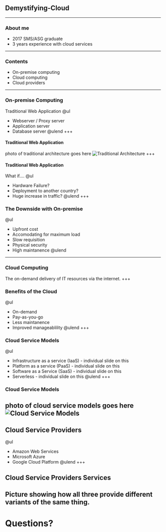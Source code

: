 [comment]: <> (https://gitpitch.com/willstobo/gitpitch-talks/master?p=demystifying-cloud)
## Demystifying-Cloud
---
### About me
- 2017 SMS/ASG graduate
- 3 years experience with cloud services
---
### Contents
- On-premise computing
- Cloud computing
- Cloud providers
---
### On-premise Computing
Traditional Web Application 
@ul
- Webserver / Proxy server
- Application server
- Database server
@ulend
+++
#### Traditional Web Application
photo of traditional architecture goes here
![Traditional Architecture](demystifying-cloud/Infra-Bot.png)
+++
#### Traditional Web Application
What if....
@ul
- Hardware Failure?
- Deployment to another country?
- Huge increase in traffic?
@ulend
+++
### The Downside with On-premise
@ul
- Upfront cost
- Accomodating for maximum load
- Slow requisition
- Physical security
- High maintanence
@ulend
---
### Cloud Computing
The on-demand delivery of IT resources via the internet.
+++
### Benefits of the Cloud
@ul
- On-demand
- Pay-as-you-go
- Less maintanence
- Improved manageablility
@ulend
+++
### Cloud Service Models
@ul
- Infrastructure as a service (IaaS) - individual slide on this
- Platform as a service (PaaS) - individual slide on this
- Software as a Service (SaaS) - individual slide on this
- Serverless  - individual slide on this
@ulend
+++
### Cloud Service Models
photo of cloud service models goes here
![Cloud Service Models](demystifying-cloud/Infra-Bot.png)
---
## Cloud Service Providers
@ul
- Amazon Web Services
- Microsoft Azure
- Google Cloud Platform
@ulend
+++
## Cloud Service Providers Services
Picture showing how all three provide different variants of the same thing.
---
# Questions?

